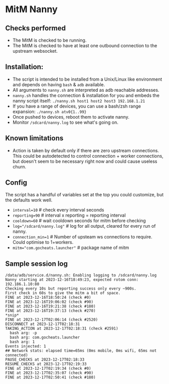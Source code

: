 # MitM Nanny

## Checks performed
- The MitM is checked to be running.
- The MitM is checked to have at least one outbound connection to the upstream websocket.

## Installation:
- The script is intended to be installed from a Unix/Linux like environment and depends on having `bash` & `adb` available.
- All arguments to `nanny.sh` are interpreted as adb reachable addresses.
- `nanny.sh` handles the connection & installation for you and embeds the nanny script itself: `./nanny.sh host1 host2 host3 192.168.1.21`
- If you have a range of devices, you can use a bash/zsh range expansion: `./nanny.sh atv0{1..99}`
- Once pushed to devices, reboot them to activate nanny.
- Monitor `/sdcard/nanny.log` to see what's going on.

## Known limitations
- Action is taken by default only if there are zero upstream connections. This could be autodetected to control connection + worker connections, but doesn't seem to be necessary right now and could cause useless churn.

## Config
The script has a handful of variables set at the top you could customize, but the defaults work well.
- `interval=10` # check every interval seconds
- `reporting=90` # interval x reporting = reporting interval
- `cooldown=60` # wait cooldown seconds for mitm before checking
- `log="/sdcard/nanny.log"` # log for all output, cleared for every run of nanny.
- `connection_min=1` # Number of upsteam ws connections to require. Could optimise to 1+workers.
- `mitm="com.gocheats.launcher"` # package name of mitm

## Sample session log
```
/data/adb/service.d/nanny.sh: Enabling logging to /sdcard/nanny.log
Nanny starting at 2023-12-16T18:49:23, expected rotom conn: 192.186.1.10:80
Checking every 10s but reporting success only every ~900s.
First check in 60s to give the mitm a bit of space.
FINE at 2023-12-16T18:50:24 (check #0)
FINE at 2023-12-16T19:06:02 (check #90)
FINE at 2023-12-16T19:21:38 (check #180)
FINE at 2023-12-16T19:37:13 (check #270)
*snip*
FINE at 2023-12-17T02:06:14 (check #2520)
DISCONNECT at 2023-12-17T02:18:31
TAKING_ACTION at 2023-12-17T02:18:31 (check #2591)
  bash arg: -p
  bash arg: com.gocheats.launcher
  bash arg: 1
Events injected: 1
## Network stats: elapsed time=65ms (0ms mobile, 0ms wifi, 65ms not connected)
PAUSE_CHECKS at 2023-12-17T02:18:33
RESUME_CHECKS at 2023-12-17T02:19:33
FINE at 2023-12-17T02:19:34 (check #0)
FINE at 2023-12-17T02:35:07 (check #90)
FINE at 2023-12-17T02:50:41 (check #180)
```
